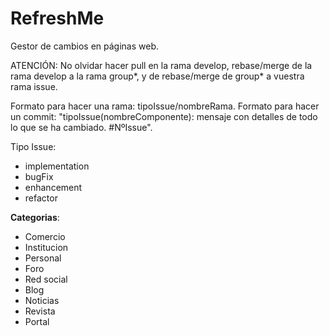# RefreshMe
Gestor de cambios en páginas web.

ATENCIÓN: No olvidar hacer pull en la rama develop, rebase/merge de la rama develop a la rama group*, y de rebase/merge de group* a vuestra rama issue.

Formato para hacer una rama: tipoIssue/nombreRama.
Formato para hacer un commit: "tipoIssue(nombreComponente): mensaje con detalles de todo lo que se ha cambiado. #NºIssue".

Tipo Issue:
- implementation
- bugFix
- enhancement
- refactor

**Categorias**:
 * Comercio
 * Institucion
 * Personal
 * Foro
 * Red social
 * Blog
 * Noticias
 * Revista
 * Portal
